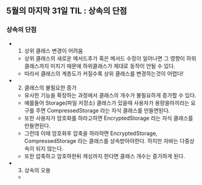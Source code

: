 ## 5월의 마지막 31일 TIL : 상속의 단점
### 상속의 단점
- 1. 상위 클래스 변경이 어려움
    - 상위 클래스의 새로운 메서드추가 혹은 메서드 수정이 일어나면 그 영향이 하위 클래스까지 미치기 때문에 하위클래스가 제대로 동작이 안될 수 있다.
    - 따라서 클래스의 계층도가 커질수록 상위 클래스를 변경하는것이 어렵다!
- 2. 클래스의 불필요한 증가
    - 유사한 기능을 확장하는 과정에서 클래스의 개수가 불필요하게 증가할 수 있다.
    - 예를들어 Storage(파일 저장소) 클래스가 있을때 사용자가 용량을아끼라는 요구를 주면 CompressedStorage 라는 자식 클래스를 만들면된다.
    - 또한 사용자가 암호화를 하라고하면 EncryptedStorage 라는 자식 클래스를 만들면된다.
    - 그런데 이때 암호화후 압축을 하라하면 EncryptedStorage, CompressedStorage 라는 클래스를 상속받아야한다. 하지만 자바는 다중상속이 되지 않는다.
    - 또한 압축하고 암호하한뒤 캐싱까지 한다면 클래스 개수는 증가하게 된다.
- 3. 상속의 오용
    - 